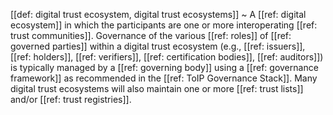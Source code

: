 [[def: digital trust ecosystem, digital trust ecosystems]]
~ A [[ref: digital ecosystem]] in which the participants are one or more interoperating [[ref: trust communities]]. Governance of the various [[ref: roles]] of [[ref: governed parties]] within a digital trust ecosystem (e.g., [[ref: issuers]], [[ref: holders]], [[ref: verifiers]], [[ref: certification bodies]], [[ref: auditors]]) is typically managed by a [[ref: governing body]] using a [[ref: governance framework]] as recommended in the [[ref: ToIP Governance Stack]]. Many digital trust ecosystems will also maintain one or more [[ref: trust lists]] and/or [[ref: trust registries]].

